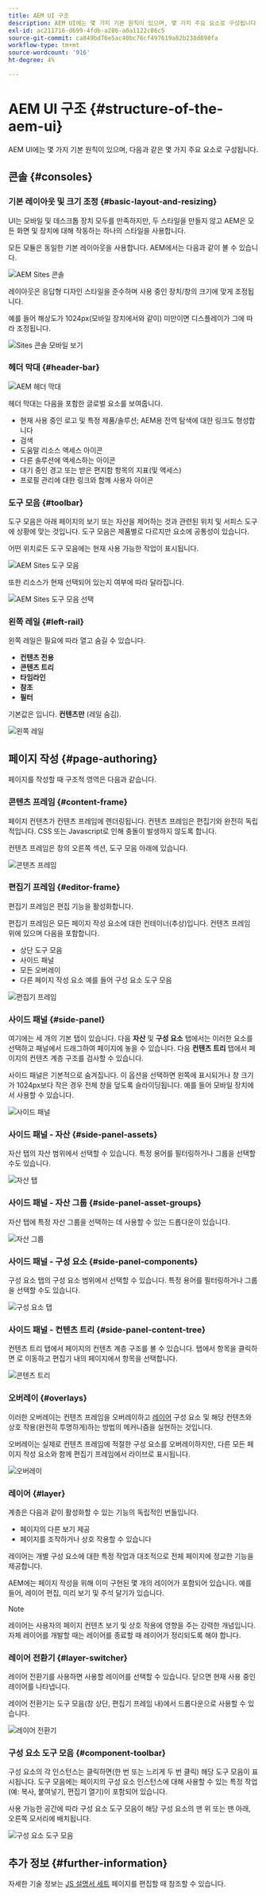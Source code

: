 ```yaml
---
title: AEM UI 구조
description: AEM UI에는 몇 가지 기본 원칙이 있으며, 몇 가지 주요 요소로 구성됩니다
exl-id: ac211716-d699-4fdb-a286-a0a1122c86c5
source-git-commit: ca849bd76e5ac40bc76cf497619a82b238d898fa
workflow-type: tm+mt
source-wordcount: '916'
ht-degree: 4%

---
```


# AEM UI 구조 {#structure-of-the-aem-ui}

AEM UI에는 몇 가지 기본 원칙이 있으며, 다음과 같은 몇 가지 주요 요소로 구성됩니다.

## 콘솔 {#consoles}

### 기본 레이아웃 및 크기 조정 {#basic-layout-and-resizing}

UI는 모바일 및 데스크톱 장치 모두를 만족하지만, 두 스타일을 만들지 않고 AEM은 모든 화면 및 장치에 대해 작동하는 하나의 스타일을 사용합니다.

모든 모듈은 동일한 기본 레이아웃을 사용합니다. AEM에서는 다음과 같이 볼 수 있습니다.

![AEM Sites 콘솔](assets/ui-sites-console.png)

레이아웃은 응답형 디자인 스타일을 준수하며 사용 중인 장치/창의 크기에 맞게 조정됩니다.

예를 들어 해상도가 1024px(모바일 장치에서와 같이) 미만이면 디스플레이가 그에 따라 조정됩니다.

![Sites 콘솔 모바일 보기](assets/ui-sites-mobile.png)

### 헤더 막대 {#header-bar}

![AEM 헤더 막대](assets/ui-header-bar.png)

헤더 막대는 다음을 포함한 글로벌 요소를 보여줍니다.

* 현재 사용 중인 로고 및 특정 제품/솔루션; AEM용 전역 탐색에 대한 링크도 형성합니다
* 검색
* 도움말 리소스 액세스 아이콘
* 다른 솔루션에 액세스하는 아이콘
* 대기 중인 경고 또는 받은 편지함 항목의 지표(및 액세스)
* 프로필 관리에 대한 링크와 함께 사용자 아이콘

### 도구 모음 {#toolbar}

도구 모음은 아래 페이지의 보기 또는 자산을 제어하는 것과 관련된 위치 및 서피스 도구에 상황에 맞는 것입니다. 도구 모음은 제품별로 다르지만 요소에 공통성이 있습니다.

어떤 위치로든 도구 모음에는 현재 사용 가능한 작업이 표시됩니다.

![AEM Sites 도구 모음](assets/ui-sites-toolbar.png)

또한 리소스가 현재 선택되어 있는지 여부에 따라 달라집니다.

![AEM Sites 도구 모음 선택](assets/ui-sites-toolbar-selected.png)

### 왼쪽 레일 {#left-rail}

왼쪽 레일은 필요에 따라 열고 숨길 수 있습니다.

* **컨텐츠 전용**
* **콘텐츠 트리**
* **타임라인**
* **참조**
* **필터**

기본값은 입니다. **컨텐츠만** (레일 숨김).

![왼쪽 레일](assets/ui-left-rail.png)

## 페이지 작성 {#page-authoring}

페이지를 작성할 때 구조적 영역은 다음과 같습니다.

### 콘텐츠 프레임 {#content-frame}

페이지 컨텐츠가 컨텐츠 프레임에 렌더링됩니다. 컨텐츠 프레임은 편집기와 완전히 독립적입니다. CSS 또는 Javascript로 인해 충돌이 발생하지 않도록 합니다.

컨텐츠 프레임은 창의 오른쪽 섹션, 도구 모음 아래에 있습니다.

![콘텐츠 프레임](assets/ui-content-frame.png)

### 편집기 프레임 {#editor-frame}

편집기 프레임은 편집 기능을 활성화합니다.

편집기 프레임은 모든 페이지 작성 요소에 대한 컨테이너(추상)입니다. 컨텐츠 프레임 위에 있으며 다음을 포함합니다.

* 상단 도구 모음
* 사이드 패널
* 모든 오버레이
* 다른 페이지 작성 요소 예를 들어 구성 요소 도구 모음

![편집기 프레임](assets/ui-editor-frame.png)

### 사이드 패널 {#side-panel}

여기에는 세 개의 기본 탭이 있습니다. 다음 **자산** 및 **구성 요소** 탭에서는 이러한 요소를 선택하고 패널에서 드래그하여 페이지에 놓을 수 있습니다. 다음 **컨텐츠 트리** 탭에서 페이지의 컨텐츠 계층 구조를 검사할 수 있습니다.

사이드 패널은 기본적으로 숨겨집니다. 이 옵션을 선택하면 왼쪽에 표시되거나 창 크기가 1024px보다 작은 경우 전체 창을 덮도록 슬라이딩됩니다. 예를 들어 모바일 장치에서 사용할 수 있습니다.

![사이드 패널](assets/ui-side-panel.png)

### 사이드 패널 - 자산 {#side-panel-assets}

자산 탭의 자산 범위에서 선택할 수 있습니다. 특정 용어를 필터링하거나 그룹을 선택할 수도 있습니다.

![자산 탭](assets/ui-side-panel-assets.png)

### 사이드 패널 - 자산 그룹 {#side-panel-asset-groups}

자산 탭에 특정 자산 그룹을 선택하는 데 사용할 수 있는 드롭다운이 있습니다.

![자산 그룹](assets/ui-side-panel-asset-groups.png)

### 사이드 패널 - 구성 요소 {#side-panel-components}

구성 요소 탭의 구성 요소 범위에서 선택할 수 있습니다. 특정 용어를 필터링하거나 그룹을 선택할 수도 있습니다.

![구성 요소 탭](assets/ui-side-panel-components.png)

### 사이드 패널 - 컨텐츠 트리 {#side-panel-content-tree}

컨텐츠 트리 탭에서 페이지의 컨텐츠 계층 구조를 볼 수 있습니다. 탭에서 항목을 클릭하면 로 이동하고 편집기 내의 페이지에서 항목을 선택합니다.

![콘텐츠 트리](assets/ui-side-panel-content-tree.png)

### 오버레이 {#overlays}

이러한 오버레이는 컨텐츠 프레임을 오버레이하고 [레이어](#layer) 구성 요소 및 해당 컨텐츠와 상호 작용(완전히 투명하게)하는 방법의 메커니즘을 실현하는 것입니다.

오버레이는 실제로 컨텐츠 프레임에 적절한 구성 요소를 오버레이하지만, 다른 모든 페이지 작성 요소와 함께 편집기 프레임에서 라이브로 표시됩니다.

![오버레이](assets/ui-overlays.png)

### 레이어 {#layer}

계층은 다음과 같이 활성화할 수 있는 기능의 독립적인 번들입니다.

* 페이지의 다른 보기 제공
* 페이지를 조작하거나 상호 작용할 수 있습니다

레이어는 개별 구성 요소에 대한 특정 작업과 대조적으로 전체 페이지에 정교한 기능을 제공합니다.

AEM에는 페이지 작성을 위해 이미 구현된 몇 개의 레이어가 포함되어 있습니다. 예를 들어, 레이어 편집, 미리 보기 및 주석 달기가 있습니다.

>[!NOTE]
>
>레이어는 사용자의 페이지 컨텐츠 보기 및 상호 작용에 영향을 주는 강력한 개념입니다. 자체 레이어를 개발할 때는 레이어를 종료할 때 레이어가 정리되도록 해야 합니다.

### 레이어 전환기 {#layer-switcher}

레이어 전환기를 사용하면 사용할 레이어를 선택할 수 있습니다. 닫으면 현재 사용 중인 레이어를 나타냅니다.

레이어 전환기는 도구 모음(창 상단, 편집기 프레임 내)에서 드롭다운으로 사용할 수 있습니다.

![레이어 전환기](assets/ui-layer-switcher.png)

### 구성 요소 도구 모음 {#component-toolbar}

구성 요소의 각 인스턴스는 클릭하면(한 번 또는 느리게 두 번 클릭) 해당 도구 모음이 표시됩니다. 도구 모음에는 페이지의 구성 요소 인스턴스에 대해 사용할 수 있는 특정 작업(예: 복사, 붙여넣기, 편집기 열기)이 포함되어 있습니다.

사용 가능한 공간에 따라 구성 요소 도구 모음이 해당 구성 요소의 맨 위 또는 맨 아래, 오른쪽 모서리에 배치됩니다.

![구성 요소 도구 모음](assets/ui-component-toolbar.png)

## 추가 정보 {#further-information}

<!--For more details about the concepts around the touch-enabled UI, continue to the article [Concepts of the AEM Touch-Enabled UI](/help/sites-developing/touch-ui-concepts.md).-->

자세한 기술 정보는 [JS 설명서 세트](https://helpx.adobe.com/experience-manager/6-5/sites/developing/using/reference-materials/jsdoc/ui-touch/editor-core/index.html) 페이지를 편집할 때 참조할 수 있습니다.
